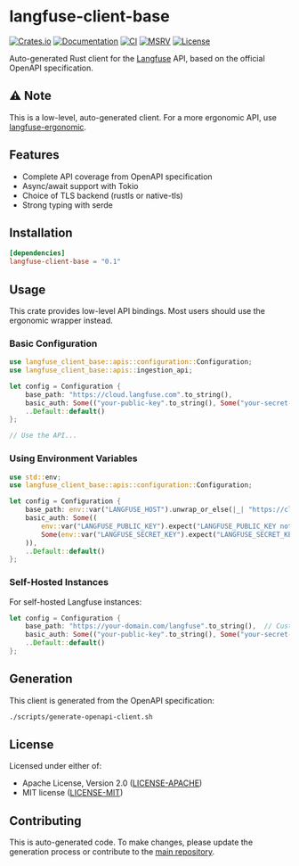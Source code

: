 # langfuse-client-base

[![Crates.io](https://img.shields.io/crates/v/langfuse-client-base.svg)](https://crates.io/crates/langfuse-client-base)
[![Documentation](https://docs.rs/langfuse-client-base/badge.svg)](https://docs.rs/langfuse-client-base)
[![CI](https://github.com/genai-rs/langfuse-client-base/workflows/CI/badge.svg)](https://github.com/genai-rs/langfuse-client-base/actions)
[![MSRV](https://img.shields.io/badge/MSRV-1.82.0-blue)](https://releases.rs/docs/1.82.0/)
[![License](https://img.shields.io/crates/l/langfuse-client-base)](./LICENSE-MIT)

Auto-generated Rust client for the [Langfuse](https://langfuse.com) API, based on the official OpenAPI specification.

## ⚠️ Note

This is a low-level, auto-generated client. For a more ergonomic API, use [langfuse-ergonomic](https://github.com/genai-rs/langfuse-ergonomic).

## Features

- Complete API coverage from OpenAPI specification
- Async/await support with Tokio
- Choice of TLS backend (rustls or native-tls)
- Strong typing with serde

## Installation

```toml
[dependencies]
langfuse-client-base = "0.1"
```

## Usage

This crate provides low-level API bindings. Most users should use the ergonomic wrapper instead.

### Basic Configuration

```rust
use langfuse_client_base::apis::configuration::Configuration;
use langfuse_client_base::apis::ingestion_api;

let config = Configuration {
    base_path: "https://cloud.langfuse.com".to_string(),
    basic_auth: Some(("your-public-key".to_string(), Some("your-secret-key".to_string()))),
    ..Default::default()
};

// Use the API...
```

### Using Environment Variables

```rust
use std::env;
use langfuse_client_base::apis::configuration::Configuration;

let config = Configuration {
    base_path: env::var("LANGFUSE_HOST").unwrap_or_else(|_| "https://cloud.langfuse.com".to_string()),
    basic_auth: Some((
        env::var("LANGFUSE_PUBLIC_KEY").expect("LANGFUSE_PUBLIC_KEY not set"),
        Some(env::var("LANGFUSE_SECRET_KEY").expect("LANGFUSE_SECRET_KEY not set"))
    )),
    ..Default::default()
};
```

### Self-Hosted Instances

For self-hosted Langfuse instances:

```rust
let config = Configuration {
    base_path: "https://your-domain.com/langfuse".to_string(),  // Custom base path
    basic_auth: Some(("your-public-key".to_string(), Some("your-secret-key".to_string()))),
    ..Default::default()
};
```

## Generation

This client is generated from the OpenAPI specification:

```bash
./scripts/generate-openapi-client.sh
```

## License

Licensed under either of:
- Apache License, Version 2.0 ([LICENSE-APACHE](LICENSE-APACHE))
- MIT license ([LICENSE-MIT](LICENSE-MIT))

## Contributing

This is auto-generated code. To make changes, please update the generation process or contribute to the [main repository](https://github.com/genai-rs/langfuse-ergonomic).